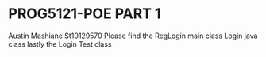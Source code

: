 # PROG5121-POE PART 1
Austin Mashiane St10129570
Please find the RegLogin main class
Login java class
lastly the Login Test class 
